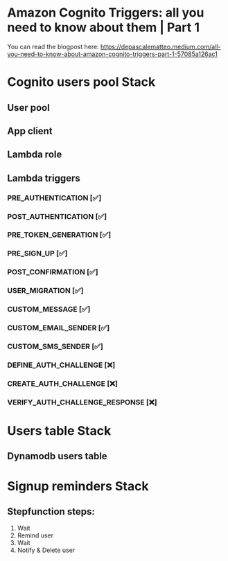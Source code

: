 <h1>Amazon Cognito Triggers: all you need to know about them | Part 1</h1>
You can read the blogpost here: <a href="https://depascalematteo.medium.com/all-you-need-to-know-about-amazon-cognito-triggers-part-1-57085a126ac1?source=friends_link&sk=04c5171ad4b7170c0fd949ad289b84b5">https://depascalematteo.medium.com/all-you-need-to-know-about-amazon-cognito-triggers-part-1-57085a126ac1</a>

# Cognito users pool Stack
## User pool
## App client
## Lambda role
## Lambda triggers
### PRE_AUTHENTICATION [✅] 
### POST_AUTHENTICATION [✅]
### PRE_TOKEN_GENERATION [✅]
### PRE_SIGN_UP [✅]
### POST_CONFIRMATION [✅]
### USER_MIGRATION [✅]
### CUSTOM_MESSAGE [✅]
### CUSTOM_EMAIL_SENDER [✅]
### CUSTOM_SMS_SENDER [✅]
### DEFINE_AUTH_CHALLENGE [❌]
### CREATE_AUTH_CHALLENGE [❌]
### VERIFY_AUTH_CHALLENGE_RESPONSE [❌]


# Users table Stack
## Dynamodb users table

# Signup reminders Stack
## Stepfunction steps:
1. Wait 
2. Remind user
3. Wait
4. Notify & Delete user
